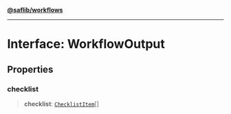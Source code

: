 [**@saflib/workflows**](../index.md)

***

# Interface: WorkflowOutput

## Properties

### checklist

> **checklist**: [`ChecklistItem`](ChecklistItem.md)[]
